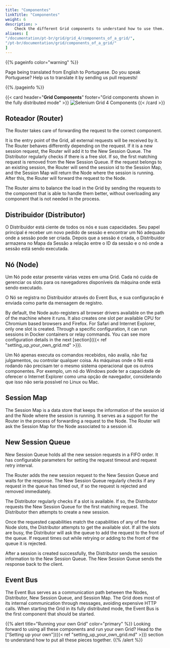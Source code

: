 ```yaml
---
title: "Componentes"
linkTitle: "Componentes"
weight: 6
description: >
    Check the different Grid components to understand how to use them.
aliases: [
"/documentation/pt-br/grid/grid_4/components_of_a_grid/",
"/pt-br/documentation/grid/components_of_a_grid/"
]
---
```


{{% pageinfo color="warning" %}}
<p class="lead">
   <i class="fas fa-language display-4"></i> 
   Page being translated from 
   English to Portuguese. Do you speak Portuguese? Help us to translate
   it by sending us pull requests!
</p>
{{% /pageinfo %}}

{{< card header="**Grid Components**" footer="Grid components shown in the fully distributed mode" >}}
![Selenium Grid 4 Components](/images/documentation/grid/components.png "Selenium Grid 4 Components")
{{< /card >}}

## Roteador (Router)

The Router takes care of forwarding the request to the correct component.

It is the entry point of the Grid, all external requests will be received by it.
The Router behaves differently depending on the request.
If it is a new session request, the Router will add it to the New Session Queue. 
The Distributor regularly checks if there is a free slot. 
If so, the first matching request is removed from the New Session Queue.
If the request belongs to an existing session, the
Router will send the session id to the Session Map, and the Session Map will 
return the Node where the session is running. After this, the Router will
forward the request to the Node.

The Router aims to balance the load in the Grid by sending the requests to the
component that is able to handle them better, without overloading any component
that is not needed in the process.

## Distribuidor (Distributor)

O Distribuidor está ciente de todos os nós e suas capacidades. Seu papel principal é receber um novo pedido de sessão
e encontrar um Nó adequado onde a sessão pode ser
criada. Depois que a sessão é criada, o Distribuidor armazena no Mapa da Sessão
a relação entre o ID da sessão e o nó onde a sessão está sendo executada.

## Nó (Node)

Um Nó pode estar presente várias vezes em uma Grid. Cada nó cuida de gerenciar
os slots para os navegadores disponíveis da máquina onde está sendo executado.

O Nó se registra no Distribuidor através do Event Bus, e sua configuração é enviada como parte da mensagem de registro.

By default, the Node auto-registers all browser drivers available on the path of
the machine where it runs. It also creates one slot per available CPU for Chromium
based browsers and Firefox. For Safari and Internet Explorer, only one slot is created.
Through a specific configuration, it can run sessions in Docker containers or relay commands.
You can see more configuration details in the next [section]({{< ref "setting_up_your_own_grid.md" >}}).

Um Nó apenas executa os comandos recebidos, não avalia, não faz julgamentos,
ou controlar qualquer coisa. As máquinas onde o Nó está rodando não precisam ter
o mesmo sistema operacional que os outros componentes. Por exemplo, um nó do Windows
pode ter a capacidade de oferecer o Internet Explorer como uma opção de navegador,
considerando que isso não seria possível no Linux ou Mac.

## Session Map

The Session Map is a data store that keeps the information of the session id and the Node 
where the session is running. It serves as a support for the Router in the process of 
forwarding a request to the Node. The Router will ask the Session Map for the Node 
associated to a session id.

## New Session Queue

New Session Queue holds all the new session requests in a FIFO order. 
It has configurable parameters for setting the request timeout and request retry interval.

The Router adds the new session request to the New Session Queue and waits for the response.
The New Session Queue regularly checks if any request in the queue has timed out, 
if so the request is rejected and removed immediately.

The Distributor regularly checks if a slot is available. If so, the Distributor requests the
New Session Queue for the first matching request. The Distributor then attempts to create
a new session.

Once the requested capabilities match the capabilities of any of the free Node slots, the Distributor attempts to get the
available slot. If all the slots are busy, the Distributor will ask the queue to add the request to the front of the queue. 
If request times out while retrying or adding to the front of the queue it is rejected.

After a session is created successfully, the Distributor sends the session information to the New Session Queue.
The New Session Queue sends the response back to the client.

## Event Bus

The Event Bus serves as a communication path between the Nodes, Distributor, New Session Queue, and Session Map. 
The Grid does most of its internal communication through messages, avoiding expensive HTTP calls. 
When starting the Grid in its fully distributed mode, the Event Bus is the first component that should be started. 

{{% alert title="Running your own Grid" color="primary" %}}
Looking forward to using all these components and run your own Grid?
Head to the ["Setting up your own"]({{< ref "setting_up_your_own_grid.md" >}})
section to understand how to put all these pieces together.
{{% /alert %}}
